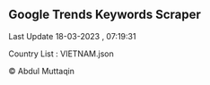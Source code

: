 

## Google Trends Keywords Scraper 
 
Last Update 18-03-2023 , 07:19:31

Country List :
VIETNAM.json



© Abdul Muttaqin 
